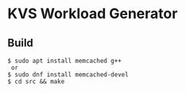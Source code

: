 # KVS Workload Generator

## Build
```
$ sudo apt install memcached g++
 or
$ sudo dnf install memcached-devel
$ cd src && make
```


